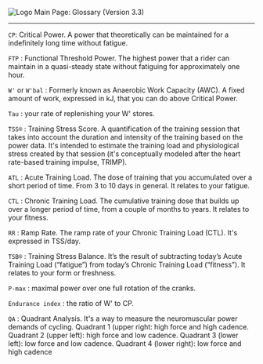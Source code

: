 ![Logo](https://raw.githubusercontent.com/GoldenCheetah/GoldenCheetah/master/doc/wiki/GC_logo_small.png) Main Page: Glossary (Version 3.3)
***

`CP`: Critical Power. A power that theoretically can be maintained for a indefinitely long time without fatigue.

`FTP` : Functional Threshold Power. The highest power that a rider can maintain in a quasi-steady state without fatiguing for approximately one hour.

`W'` or `W'bal` : Formerly known as Anaerobic Work Capacity (AWC). A fixed amount of work, expressed in kJ, that you can do above Critical Power.

`Tau` : your rate of replenishing your W' stores.

`TSS®` : Training Stress Score. A quantification of the training session that takes into account the duration and intensity of the training based on the power data. It's intended to estimate the training load and physiological stress created by that session (it's conceptually modeled after the heart rate-based training impulse, TRIMP).

`ATL` : Acute Training Load. The dose of training that you accumulated over a short period of time. From 3 to 10 days in general. It relates to your fatigue.

`CTL` : Chronic Training Load. The cumulative training dose that builds up over a longer period of time, from a couple of months to years. It relates to your fitness.

`RR` : Ramp Rate. The ramp rate of your Chronic Training Load (CTL). It's expressed in TSS/day.

`TSB®` : Training Stress Balance. It’s the result of subtracting today’s Acute Training Load (“fatigue”) from today’s Chronic Training Load (“fitness”). It relates to your form or freshness.

`P-max` : maximal power over one full rotation of the cranks.

`Endurance index` : the ratio of W' to CP.

`QA` : Quadrant Analysis. It's a way to measure the neuromuscular power demands of cycling. Quadrant 1 (upper right: high force and high cadence. Quadrant 2 (upper left): high force and low cadence. Quadrant 3 (lower left): low force and low cadence. Quadrant 4 (lower right): low force and high cadence


